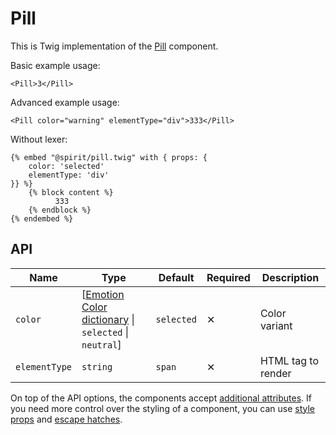 # Pill

This is Twig implementation of the [Pill][pill] component.

Basic example usage:

```twig
<Pill>3</Pill>
```

Advanced example usage:

```twig
<Pill color="warning" elementType="div">333</Pill>
```

Without lexer:

```twig
{% embed "@spirit/pill.twig" with { props: {
    color: 'selected'
    elementType: 'div'
}} %}
    {% block content %}
          333
    {% endblock %}
{% endembed %}
```

## API

| Name          | Type                                                                      | Default    | Required | Description        |
| ------------- | ------------------------------------------------------------------------- | ---------- | -------- | ------------------ |
| `color`       | [[Emotion Color dictionary][dictionary-color] \| `selected` \| `neutral`] | `selected` | ✕        | Color variant      |
| `elementType` | `string`                                                                  | `span`     | ✕        | HTML tag to render |

On top of the API options, the components accept [additional attributes][readme-additional-attributes].
If you need more control over the styling of a component, you can use [style props][readme-style-props]
and [escape hatches][readme-escape-hatches].

[dictionary-color]: https://github.com/lmc-eu/spirit-design-system/tree/main/docs/DICTIONARIES.md#color
[pill]: https://github.com/lmc-eu/spirit-design-system/tree/main/packages/web/src/scss/components/Pill
[readme-additional-attributes]: https://github.com/lmc-eu/spirit-design-system/blob/main/packages/web-twig/README.md#additional-attributes
[readme-style-props]: https://github.com/lmc-eu/spirit-design-system/blob/main/packages/web-twig/README.md#style-props
[readme-escape-hatches]: https://github.com/lmc-eu/spirit-design-system/blob/main/packages/web-twig/README.md#escape-hatches
